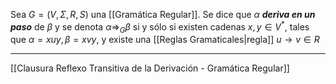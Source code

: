 Sea  $G=(V,Σ,R,S)$ una [[Gramática Regular]].
Se dice que $α$ ***deriva en un paso*** de $β$ y se denota $α⇒_{G}β$  si y sólo si existen cadenas $x,y∈V^*$, tales que $α=xuy,β=xvy$, y existe una [[Reglas Gramaticales|regla]] $u→v∈R$ 
***
[[Clausura Reflexo Transitiva de la Derivación - Gramática Regular]]

